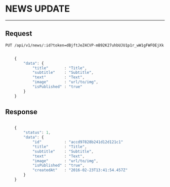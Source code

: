 # NEWS UPDATE
-------------

## Request

    PUT /api/v1/news/:id?token=dBjftJeZ4CVP-mB92K27uhbUJU1p1r_wW1gFWFOEjXk

```javascript

    {
        "data": {
            "title"       : "Title",
            "subtitle"    : "Subtitle",
            "text"        : "Text",
            "image"       : "url/to/img",
            "isPublished" : "true"
        }
    }

```

## Response

```javascript

    {
        "status": 1,
        "data": {
            "id"          : "accd97828b241d12d121c1"
            "title"       : "Title",
            "subtitle"    : "Subtitle",
            "text"        : "Text",
            "image"       : "url/to/img",
            "isPublished" : "true",
            "createdAt"   : "2016-02-23T13:41:54.457Z"
        }
    }

```